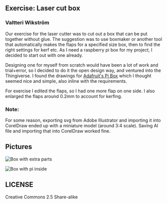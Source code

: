 ## Exercise: Laser cut box

### Valtteri Wikström

Our exercise for the laser cutter was to cut out a box that can be put together without glue. The suggestion was to use boxmaker or another tool that automatically makes the flaps for a specified size box, then to find the right settings for kerf etc. As I need a raspberry pi box for my project, I decided to start out with one already.

Designing one for myself from scratch would have been a lot of work and trial+error, so I decided to do it the open design way, and ventured into the Thingiverse. I found the drawings for [Adafruit's Pi Box](http://www.thingiverse.com/thing:24461) which I thought seemed nice and simple, also inline with the requirements.

For exercise I edited the flaps, so I had one more flap on one side. I also enlarged the flaps around 0.2mm to account for kerfing.

### Note:
For some reason, exporting svg from Adobe Illustrator and importing it into CorelDraw ended up with a miniature model (around 3:4 scale). Saving AI file and importing that into CorelDraw worked fine.


## Pictures
![Box with extra parts](https://raw.github.com/DigitalFabricationStudio/Project_0.2/master/valtteri.wikstrom/Laser%20cut%20box%20exercise/box1.jpg)

![Box with pi inside](https://raw.github.com/DigitalFabricationStudio/Project_0.2/master/valtteri.wikstrom/Laser%20cut%20box%20exercise/box2.jpg)


## LICENSE
Creative Commons 2.5 Share-alike